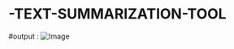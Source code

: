 # -TEXT-SUMMARIZATION-TOOL

#output :  ![Image](https://github.com/user-attachments/assets/2d7fea36-2b09-47c1-8e2c-7225b693577a)

